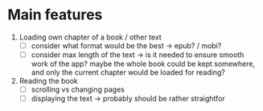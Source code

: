 # Main features
1. Loading own chapter of a book / other text
    - [ ] consider what format would be the best -> epub? / mobi?
    - [ ] consider max length of the text -> is it needed to ensure smooth work of the app? maybe the whole book could be kept somewhere, and only the current chapter would be loaded for reading?

2. Reading the book
    - [ ] scrolling vs changing pages
    - [ ] displaying the text -> probably should be rather straightfor